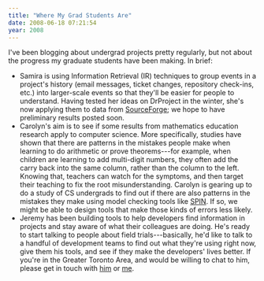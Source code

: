 ```yaml
---
title: "Where My Grad Students Are"
date: 2008-06-18 07:21:54
year: 2008
---
```

I've been blogging about undergrad projects pretty regularly, but not about the progress my graduate students have been making.  In brief:
<ul>
	<li>Samira is using Information Retrieval (IR) techniques to group events in a project's history (email messages, ticket changes, repository check-ins, etc.) into larger-scale events so that they'll be easier for people to understand. Having tested her ideas on DrProject in the winter,  she's now applying them to data from <a href="http://www.sourceforge.net">SourceForge</a>; we hope to have preliminary results posted soon.</li>
	<li>Carolyn's aim is to see if some results from mathematics education research apply to computer science. More specifically, studies have shown that there are patterns in the mistakes people make when learning to do arithmetic or prove theorems---for example, when children are learning to add multi-digit numbers, they often add the carry back into the same column, rather than the column to the left. Knowing that, teachers can watch for the symptoms, and then target their teaching to fix the root misunderstanding. Carolyn is gearing up to do a study of CS undergrads to find out if there are also patterns in the mistakes they make using model checking tools like <a href="http://spinroot.com/spin/whatispin.html">SPIN</a>. If so, we might be able to design tools that make those kinds of errors less likely.</li>
	<li>Jeremy has been building tools to help developers find information in projects and stay aware of what their colleagues are doing. He's ready to start talking to people about field trials---basically, he'd like to talk to a handful of development teams to find out what they're using right now, give them his tools, and see if they make the developers' lives better. If you're in the Greater Toronto Area, and would be willing to chat to him, please get in touch with <a href="mailto:jeremy@cs.toronto.edu">him</a> or <a href="mailto:gvwilson@cs.toronto.edu">me</a>.</li>
</ul>
